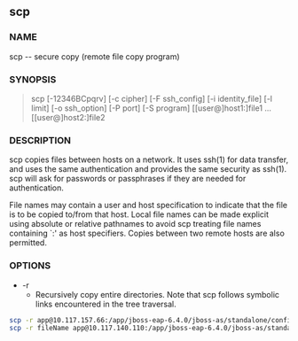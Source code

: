 ## scp

### NAME

scp -- secure copy (remote file copy program)

### SYNOPSIS

> scp [-12346BCpqrv] [-c cipher] [-F ssh_config] [-i identity_file] [-l limit] [-o ssh_option] [-P port] [-S program] [[user@]host1:]file1 ... [[user@]host2:]file2


### DESCRIPTION

scp copies files between hosts on a network.  It uses ssh(1) for data transfer, and uses the same authentication and provides the same security as ssh(1).  scp will ask for passwords or passphrases if they are needed for authentication.

File names may contain a user and host specification to indicate that the file is to be copied to/from that host.  Local file names can be made explicit using absolute or relative pathnames to avoid scp treating file names containing `:' as host specifiers.  Copies between two remote hosts are also permitted.

### OPTIONS

* -r      
  * Recursively copy entire directories.  Note that scp follows symbolic links encountered in the tree traversal.
  
```bash
scp -r app@10.117.157.66:/app/jboss-eap-6.4.0/jboss-as/standalone/configuration/fileName .
scp -r fileName app@10.117.140.110:/app/jboss-eap-6.4.0/jboss-as/standalone/configuration/
```
